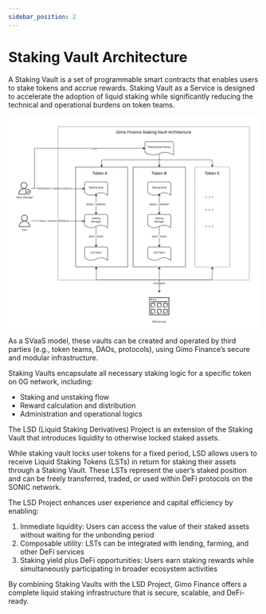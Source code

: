 ```yaml
---
sidebar_position: 2
---
```


# Staking Vault Architecture

A Staking Vault is a set of programmable smart contracts that enables users to stake tokens and accrue rewards.
Staking Vault as a Service is designed to accelerate the adoption of liquid staking while significantly reducing the technical and operational burdens on token teams.

![Gimo Staking Vault Architecture](./img/gimo-finance-staking-vault-arch.jpg)


As a SVaaS model, these vaults can be created and operated by third parties (e.g., token teams, DAOs, protocols), using Gimo Finance’s secure and modular infrastructure.

Staking Vaults encapsulate all necessary staking logic for a specific token on 0G network, including:

- Staking and unstaking flow
- Reward calculation and distribution
- Administration and operational logics

The LSD (Liquid Staking Derivatives) Project is an extension of the Staking Vault that introduces liquidity to otherwise locked staked assets.

While staking vault locks user tokens for a fixed period, LSD allows users to receive Liquid Staking Tokens (LSTs) in return for staking their assets through a Staking Vault. These LSTs represent the user’s staked position and can be freely transferred, traded, or used within DeFi protocols on the SONIC network.

The LSD Project enhances user experience and capital efficiency by enabling:
1. Immediate liquidity: Users can access the value of their staked assets without waiting for the unbonding period
2. Composable utility: LSTs can be integrated with lending, farming, and other DeFi services
3. Staking yield plus DeFi opportunities: Users earn staking rewards while simultaneously participating in broader ecosystem activities

By combining Staking Vaults with the LSD Project, Gimo Finance offers a complete liquid staking infrastructure that is secure, scalable, and DeFi-ready.
